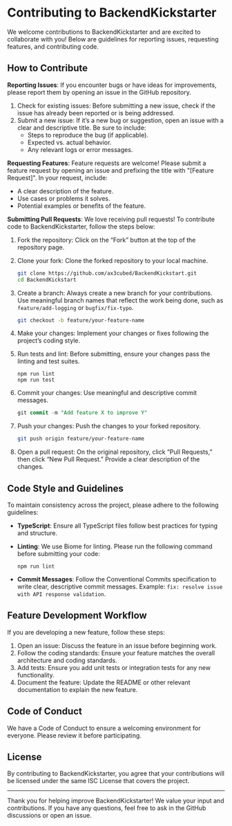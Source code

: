 # Contributing to BackendKickstarter

We welcome contributions to BackendKickstarter and are excited to collaborate with you! Below are guidelines for reporting issues, requesting features, and contributing code.

## How to Contribute

**Reporting Issues**:
If you encounter bugs or have ideas for improvements, please report them by opening an issue in the GitHub repository.

1. Check for existing issues: Before submitting a new issue, check if the issue has already been reported or is being addressed.
2. Submit a new issue: If it’s a new bug or suggestion, open an issue with a clear and descriptive title. Be sure to include:
    - Steps to reproduce the bug (if applicable).
    - Expected vs. actual behavior.
    - Any relevant logs or error messages.

**Requesting Features**:
Feature requests are welcome! Please submit a feature request by opening an issue and prefixing the title with "[Feature Request]". In your request, include:

- A clear description of the feature.
- Use cases or problems it solves.
- Potential examples or benefits of the feature.

**Submitting Pull Requests**:
We love receiving pull requests! To contribute code to BackendKickstarter, follow the steps below:

1. Fork the repository: Click on the “Fork” button at the top of the repository page.
2. Clone your fork: Clone the forked repository to your local machine.
    
    ```bash
    git clone https://github.com/ax3cubed/BackendKickstart.git
    cd BackendKickstart
    ```
    
3. Create a branch: Always create a new branch for your contributions. Use meaningful branch names that reflect the work being done, such as `feature/add-logging` or `bugfix/fix-typo`.
    
    ```bash
    git checkout -b feature/your-feature-name
    ```
    
4. Make your changes: Implement your changes or fixes following the project’s coding style.
5. Run tests and lint: Before submitting, ensure your changes pass the linting and test suites.
    
    ```arduino
    npm run lint
    npm run test
    ```
    
6. Commit your changes: Use meaningful and descriptive commit messages.
    
    ```sql
    git commit -m "Add feature X to improve Y"
    ```
    
7. Push your changes: Push the changes to your forked repository.
    
    ```bash
    git push origin feature/your-feature-name
    ```
    
8. Open a pull request: On the original repository, click “Pull Requests,” then click “New Pull Request.” Provide a clear description of the changes.

## Code Style and Guidelines

To maintain consistency across the project, please adhere to the following guidelines:

- **TypeScript**: Ensure all TypeScript files follow best practices for typing and structure.
- **Linting**: We use Biome for linting. Please run the following command before submitting your code:
    
    ```arduino
    npm run lint
    ```
    
- **Commit Messages**: Follow the Conventional Commits specification to write clear, descriptive commit messages. Example: `fix: resolve issue with API response validation`.

## Feature Development Workflow

If you are developing a new feature, follow these steps:

1. Open an issue: Discuss the feature in an issue before beginning work.
2. Follow the coding standards: Ensure your feature matches the overall architecture and coding standards.
3. Add tests: Ensure you add unit tests or integration tests for any new functionality.
4. Document the feature: Update the README or other relevant documentation to explain the new feature.

## Code of Conduct

We have a Code of Conduct to ensure a welcoming environment for everyone. Please review it before participating.

## License

By contributing to BackendKickstarter, you agree that your contributions will be licensed under the same ISC License that covers the project.

---

Thank you for helping improve BackendKickstarter! We value your input and contributions. If you have any questions, feel free to ask in the GitHub discussions or open an issue.
